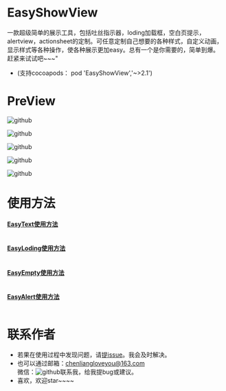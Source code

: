 # EasyShowView 
  一款超级简单的展示工具，包括吐丝指示器，loding加载框，空白页提示，alertview，actionsheet的定制。可任意定制自己想要的各种样式，自定义动画，显示样式等各种操作，使各种展示更加easy。总有一个是你需要的，简单到爆。赶紧来试试吧~~~"
  
  - (支持cocoapods： pod 'EasyShowView','~>2.1')
 
# PreView

![github](https://github.com/chenliangloveyou/EasyShowView/blob/master/show_preview/preview_all.gif "github")


![github](https://github.com/chenliangloveyou/EasyShowView/blob/master/show_preview/preview_text.gif "github")

![github](https://github.com/chenliangloveyou/EasyShowView/blob/master/show_preview/preview_loding.gif "github")

![github](https://github.com/chenliangloveyou/EasyShowView/blob/master/show_preview/preview_empty.gif "github")

![github](https://github.com/chenliangloveyou/EasyShowView/blob/master/show_preview/preview_alert.gif "github")


# 使用方法 
#### [EasyText使用方法](https://github.com/chenliangloveyou/EasyShowView/blob/master/README/EasyText_README.md)<br />  
#### [EasyLoding使用方法](https://github.com/chenliangloveyou/EasyShowView/blob/master/README/EasyLoding_README.md)<br />  
#### [EasyEmpty使用方法](https://github.com/chenliangloveyou/EasyShowView/blob/master/README/EasyEmpty_README.md)<br />  
#### [EasyAlert使用方法](https://github.com/chenliangloveyou/EasyShowView/blob/master/README/EasyAlert_README.md)<br />  


# 联系作者
- 若果在使用过程中发现问题，请[提issue](https://github.com/chenliangloveyou/EasyShowView/issues/new)。我会及时解决。
- 也可以通过邮箱：chenliangloveyou@163.com   
  微信：![github](https://github.com/chenliangloveyou/EasyShowView/blob/master/show_preview/wechat_icon.png "github")联系我，给我提bug或建议。
- 喜欢，欢迎star~~~~








